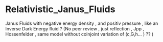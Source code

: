 # Relativistic_Janus_Fluids

Janus Fluids with negative energy density  , and positiv pressure , like an Inverse Dark Energy fluid ?
(No peer review , just reflection , Jpp , Hossenfelder , same model without coinjoint variation of (c,G,h... ) ?? )

